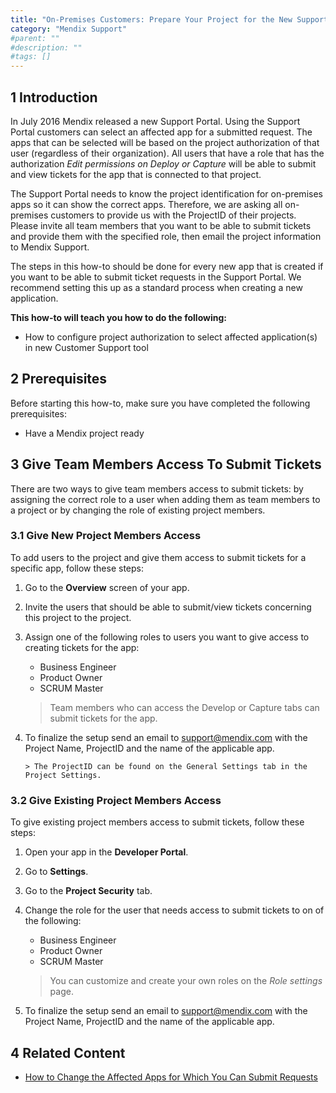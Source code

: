 ```yaml
---
title: "On-Premises Customers: Prepare Your Project for the New Support Portal"
category: "Mendix Support"
#parent: ""
#description: ""
#tags: []
---
```


## 1 Introduction
In July 2016 Mendix released a new Support Portal. Using the Support Portal customers can select an affected app for a submitted request. The apps that can be selected will be based on the project authorization of that user (regardless of their organization). All users that have a role that has the authorization *Edit permissions on Deploy or Capture* will be able to submit and view tickets for the app that is connected to that project.

The Support Portal needs to know the project identification for on-premises apps so it can show the correct apps. Therefore, we are asking all on-premises customers to provide us with the ProjectID of their projects. Please invite all team members that you want to be able to submit tickets and provide them with the specified role, then email the project information to Mendix Support.

The steps in this how-to should be done for every new app that is created if you want to be able to submit ticket requests in the Support Portal. We recommend setting this up as a standard process when creating a new application.

**This how-to will teach you how to do the following:**

*   How to configure project authorization to select affected application(s) in new Customer Support tool

## 2 Prerequisites

Before starting this how-to, make sure you have completed the following prerequisites:

*   Have a Mendix project ready

## 3 Give Team Members Access To Submit Tickets
There are two ways to give team members access to submit tickets: by assigning the correct role to a user when adding them as team members to a project or by changing the role of existing project members.

### 3.1 Give New Project Members Access
To add users to the project and give them access to submit tickets for a specific app, follow these steps:

1.  Go to the **Overview** screen of your app.
2.  Invite the users that should be able to submit/view tickets concerning this project to the project.
3.  Assign one of the following roles to users you want to give access to creating tickets for the app:
    * Business Engineer
    * Product Owner
    * SCRUM Master

    > Team members who can access the Develop or Capture tabs can submit tickets for the app.

4.  To finalize the setup send an email to [support@mendix.com](http://support.mendix.com/) with the Project Name, ProjectID and the name of the applicable app.

        > The ProjectID can be found on the General Settings tab in the Project Settings.

### 3.2 Give Existing Project Members Access
To give existing project members access to submit tickets, follow these steps:

1.  Open your app in the **Developer Portal**.
2.  Go to **Settings**.
3.  Go to the **Project Security** tab.
4.  Change the role for the user that needs access to submit tickets to on of the following:
    * Business Engineer
    * Product Owner
    * SCRUM Master

    > You can customize and create your own roles on the *Role settings* page.

5.  To finalize the setup send an email to [support@mendix.com](http://support.mendix.com/) with the Project Name, ProjectID and the name of the applicable app.

## 4 Related Content

*   [How to Change the Affected Apps for Which You Can Submit Requests](how-to-change-the-affected-apps-for-which-you-can-submit-requests)
